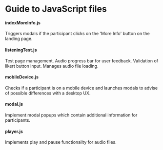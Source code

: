 # Guide to JavaScript files

#### indexMoreInfo.js
Triggers modals if the participant clicks on the 'More Info' button on the landing page.

#### listeningTest.js
Test page management. Audio progress bar for user feedback. Validation of likert button input. Manages audio file loading. 

#### mobileDevice.js
Checks if a participant is on a mobile device and launches modals to advise of possible differences with a desktop UX.

#### modal.js
Implement modal popups which contain additional information for participants.

#### player.js
Implements play and pause functionality for audio files.
